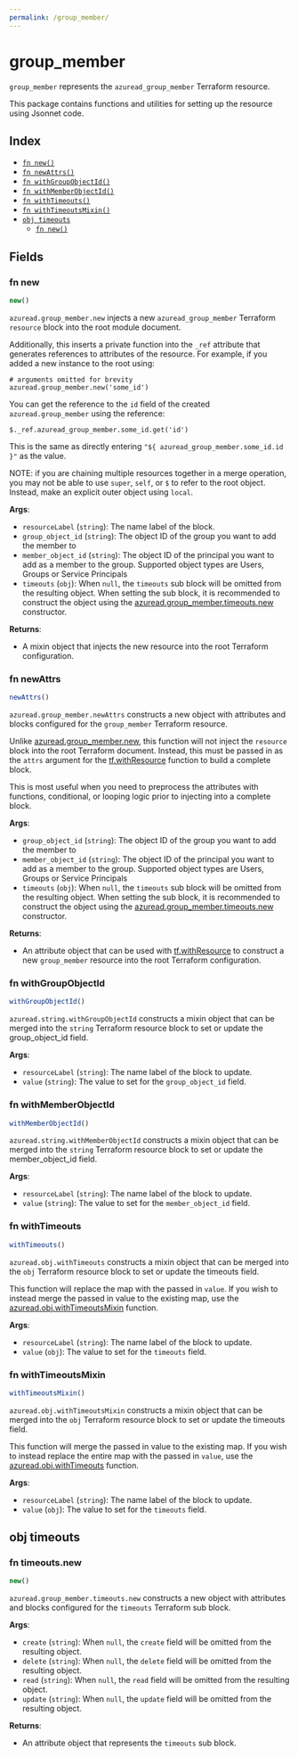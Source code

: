 ```yaml
---
permalink: /group_member/
---
```


# group_member

`group_member` represents the `azuread_group_member` Terraform resource.



This package contains functions and utilities for setting up the resource using Jsonnet code.


## Index

* [`fn new()`](#fn-new)
* [`fn newAttrs()`](#fn-newattrs)
* [`fn withGroupObjectId()`](#fn-withgroupobjectid)
* [`fn withMemberObjectId()`](#fn-withmemberobjectid)
* [`fn withTimeouts()`](#fn-withtimeouts)
* [`fn withTimeoutsMixin()`](#fn-withtimeoutsmixin)
* [`obj timeouts`](#obj-timeouts)
  * [`fn new()`](#fn-timeoutsnew)

## Fields

### fn new

```ts
new()
```


`azuread.group_member.new` injects a new `azuread_group_member` Terraform `resource`
block into the root module document.

Additionally, this inserts a private function into the `_ref` attribute that generates references to attributes of the
resource. For example, if you added a new instance to the root using:

    # arguments omitted for brevity
    azuread.group_member.new('some_id')

You can get the reference to the `id` field of the created `azuread.group_member` using the reference:

    $._ref.azuread_group_member.some_id.get('id')

This is the same as directly entering `"${ azuread_group_member.some_id.id }"` as the value.

NOTE: if you are chaining multiple resources together in a merge operation, you may not be able to use `super`, `self`,
or `$` to refer to the root object. Instead, make an explicit outer object using `local`.

**Args**:
  - `resourceLabel` (`string`): The name label of the block.
  - `group_object_id` (`string`): The object ID of the group you want to add the member to
  - `member_object_id` (`string`): The object ID of the principal you want to add as a member to the group. Supported object types are Users, Groups or Service Principals
  - `timeouts` (`obj`):  When `null`, the `timeouts` sub block will be omitted from the resulting object. When setting the sub block, it is recommended to construct the object using the [azuread.group_member.timeouts.new](#fn-timeoutsnew) constructor.

**Returns**:
- A mixin object that injects the new resource into the root Terraform configuration.


### fn newAttrs

```ts
newAttrs()
```


`azuread.group_member.newAttrs` constructs a new object with attributes and blocks configured for the `group_member`
Terraform resource.

Unlike [azuread.group_member.new](#fn-new), this function will not inject the `resource`
block into the root Terraform document. Instead, this must be passed in as the `attrs` argument for the
[tf.withResource](https://github.com/tf-libsonnet/core/tree/main/docs#fn-withresource) function to build a complete block.

This is most useful when you need to preprocess the attributes with functions, conditional, or looping logic prior to
injecting into a complete block.

**Args**:
  - `group_object_id` (`string`): The object ID of the group you want to add the member to
  - `member_object_id` (`string`): The object ID of the principal you want to add as a member to the group. Supported object types are Users, Groups or Service Principals
  - `timeouts` (`obj`):  When `null`, the `timeouts` sub block will be omitted from the resulting object. When setting the sub block, it is recommended to construct the object using the [azuread.group_member.timeouts.new](#fn-timeoutsnew) constructor.

**Returns**:
  - An attribute object that can be used with [tf.withResource](https://github.com/tf-libsonnet/core/tree/main/docs#fn-withresource) to construct a new `group_member` resource into the root Terraform configuration.


### fn withGroupObjectId

```ts
withGroupObjectId()
```

`azuread.string.withGroupObjectId` constructs a mixin object that can be merged into the `string`
Terraform resource block to set or update the group_object_id field.



**Args**:
  - `resourceLabel` (`string`): The name label of the block to update.
  - `value` (`string`): The value to set for the `group_object_id` field.


### fn withMemberObjectId

```ts
withMemberObjectId()
```

`azuread.string.withMemberObjectId` constructs a mixin object that can be merged into the `string`
Terraform resource block to set or update the member_object_id field.



**Args**:
  - `resourceLabel` (`string`): The name label of the block to update.
  - `value` (`string`): The value to set for the `member_object_id` field.


### fn withTimeouts

```ts
withTimeouts()
```

`azuread.obj.withTimeouts` constructs a mixin object that can be merged into the `obj`
Terraform resource block to set or update the timeouts field.

This function will replace the map with the passed in `value`. If you wish to instead merge the
passed in value to the existing map, use the [azuread.obj.withTimeoutsMixin](TODO) function.

**Args**:
  - `resourceLabel` (`string`): The name label of the block to update.
  - `value` (`obj`): The value to set for the `timeouts` field.


### fn withTimeoutsMixin

```ts
withTimeoutsMixin()
```

`azuread.obj.withTimeoutsMixin` constructs a mixin object that can be merged into the `obj`
Terraform resource block to set or update the timeouts field.

This function will merge the passed in value to the existing map. If you wish
to instead replace the entire map with the passed in `value`, use the [azuread.obj.withTimeouts](TODO)
function.


**Args**:
  - `resourceLabel` (`string`): The name label of the block to update.
  - `value` (`obj`): The value to set for the `timeouts` field.


## obj timeouts



### fn timeouts.new

```ts
new()
```


`azuread.group_member.timeouts.new` constructs a new object with attributes and blocks configured for the `timeouts`
Terraform sub block.



**Args**:
  - `create` (`string`):  When `null`, the `create` field will be omitted from the resulting object.
  - `delete` (`string`):  When `null`, the `delete` field will be omitted from the resulting object.
  - `read` (`string`):  When `null`, the `read` field will be omitted from the resulting object.
  - `update` (`string`):  When `null`, the `update` field will be omitted from the resulting object.

**Returns**:
  - An attribute object that represents the `timeouts` sub block.
